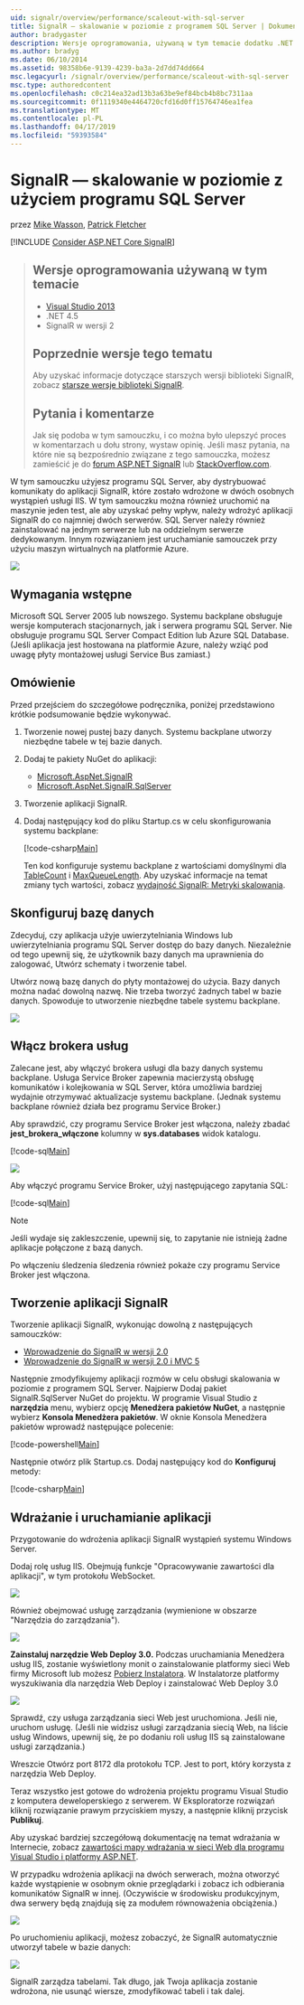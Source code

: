 ```yaml
---
uid: signalr/overview/performance/scaleout-with-sql-server
title: SignalR — skalowanie w poziomie z programem SQL Server | Dokumentacja firmy Microsoft
author: bradygaster
description: Wersje oprogramowania, używaną w tym temacie dodatku .NET 4.5 SignalR dla programu Visual Studio 2013 w wersji 2, poprzednie wersje w tym temacie informacji o wcześniejszych wersjach...
ms.author: bradyg
ms.date: 06/10/2014
ms.assetid: 98358b6e-9139-4239-ba3a-2d7dd74dd664
msc.legacyurl: /signalr/overview/performance/scaleout-with-sql-server
msc.type: authoredcontent
ms.openlocfilehash: c0c214ea32ad13b3a63be9ef84bcb4b8bc7311aa
ms.sourcegitcommit: 0f1119340e4464720cfd16d0ff15764746ea1fea
ms.translationtype: MT
ms.contentlocale: pl-PL
ms.lasthandoff: 04/17/2019
ms.locfileid: "59393584"
---
```

# <a name="signalr-scaleout-with-sql-server"></a>SignalR — skalowanie w poziomie z użyciem programu SQL Server

przez [Mike Wasson](https://github.com/MikeWasson), [Patrick Fletcher](https://github.com/pfletcher)

[!INCLUDE [Consider ASP.NET Core SignalR](~/includes/signalr/signalr-version-disambiguation.md)]

> ## <a name="software-versions-used-in-this-topic"></a>Wersje oprogramowania używaną w tym temacie
>
>
> - [Visual Studio 2013](https://my.visualstudio.com/Downloads?q=visual%20studio%202013)
> - .NET 4.5
> - SignalR w wersji 2
>
>
>
> ## <a name="previous-versions-of-this-topic"></a>Poprzednie wersje tego tematu
>
> Aby uzyskać informacje dotyczące starszych wersji biblioteki SignalR, zobacz [starsze wersje biblioteki SignalR](../older-versions/index.md).
>
> ## <a name="questions-and-comments"></a>Pytania i komentarze
>
> Jak się podoba w tym samouczku, i co można było ulepszyć proces w komentarzach u dołu strony, wystaw opinię. Jeśli masz pytania, na które nie są bezpośrednio związane z tego samouczka, możesz zamieścić je do [forum ASP.NET SignalR](https://forums.asp.net/1254.aspx/1?ASP+NET+SignalR) lub [StackOverflow.com](http://stackoverflow.com/).


W tym samouczku użyjesz programu SQL Server, aby dystrybuować komunikaty do aplikacji SignalR, które zostało wdrożone w dwóch osobnych wystąpień usługi IIS. W tym samouczku można również uruchomić na maszynie jeden test, ale aby uzyskać pełny wpływ, należy wdrożyć aplikacji SignalR do co najmniej dwóch serwerów. SQL Server należy również zainstalować na jednym serwerze lub na oddzielnym serwerze dedykowanym. Innym rozwiązaniem jest uruchamianie samouczek przy użyciu maszyn wirtualnych na platformie Azure.

![](scaleout-with-sql-server/_static/image1.png)

## <a name="prerequisites"></a>Wymagania wstępne

Microsoft SQL Server 2005 lub nowszego. Systemu backplane obsługuje wersje komputerach stacjonarnych, jak i serwera programu SQL Server. Nie obsługuje programu SQL Server Compact Edition lub Azure SQL Database. (Jeśli aplikacja jest hostowana na platformie Azure, należy wziąć pod uwagę płyty montażowej usługi Service Bus zamiast.)

## <a name="overview"></a>Omówienie

Przed przejściem do szczegółowe podręcznika, poniżej przedstawiono krótkie podsumowanie będzie wykonywać.

1. Tworzenie nowej pustej bazy danych. Systemu backplane utworzy niezbędne tabele w tej bazie danych.
2. Dodaj te pakiety NuGet do aplikacji:

    - [Microsoft.AspNet.SignalR](http://nuget.org/packages/Microsoft.AspNet.SignalR)
    - [Microsoft.AspNet.SignalR.SqlServer](http://nuget.org/packages/Microsoft.AspNet.SignalR.SqlServer)
3. Tworzenie aplikacji SignalR.
4. Dodaj następujący kod do pliku Startup.cs w celu skonfigurowania systemu backplane:

    [!code-csharp[Main](scaleout-with-sql-server/samples/sample1.cs)]

   Ten kod konfiguruje systemu backplane z wartościami domyślnymi dla [TableCount](https://msdn.microsoft.com/library/microsoft.aspnet.signalr.sqlscaleoutconfiguration.tablecount(v=vs.118).aspx) i [MaxQueueLength](https://msdn.microsoft.com/library/microsoft.aspnet.signalr.messaging.scaleoutconfiguration.maxqueuelength(v=vs.118).aspx). Aby uzyskać informacje na temat zmiany tych wartości, zobacz [wydajność SignalR: Metryki skalowania](signalr-performance.md#scaleout_metrics).

## <a name="configure-the-database"></a>Skonfiguruj bazę danych

Zdecyduj, czy aplikacja użyje uwierzytelniania Windows lub uwierzytelniania programu SQL Server dostęp do bazy danych. Niezależnie od tego upewnij się, że użytkownik bazy danych ma uprawnienia do zalogować, Utwórz schematy i tworzenie tabel.

Utwórz nową bazę danych do płyty montażowej do użycia. Bazy danych można nadać dowolną nazwę. Nie trzeba tworzyć żadnych tabel w bazie danych. Spowoduje to utworzenie niezbędne tabele systemu backplane.

![](scaleout-with-sql-server/_static/image2.png)

## <a name="enable-service-broker"></a>Włącz brokera usług

Zalecane jest, aby włączyć brokera usługi dla bazy danych systemu backplane. Usługa Service Broker zapewnia macierzystą obsługę komunikatów i kolejkowania w SQL Server, która umożliwia bardziej wydajnie otrzymywać aktualizacje systemu backplane. (Jednak systemu backplane również działa bez programu Service Broker.)

Aby sprawdzić, czy programu Service Broker jest włączona, należy zbadać **jest\_brokera\_włączone** kolumny w **sys.databases** widok katalogu.

[!code-sql[Main](scaleout-with-sql-server/samples/sample2.sql)]

![](scaleout-with-sql-server/_static/image3.png)

Aby włączyć programu Service Broker, użyj następującego zapytania SQL:

[!code-sql[Main](scaleout-with-sql-server/samples/sample3.sql)]

> [!NOTE]
> Jeśli wydaje się zakleszczenie, upewnij się, to zapytanie nie istnieją żadne aplikacje połączone z bazą danych.


Po włączeniu śledzenia śledzenia również pokaże czy programu Service Broker jest włączona.

## <a name="create-a-signalr-application"></a>Tworzenie aplikacji SignalR

Tworzenie aplikacji SignalR, wykonując dowolną z następujących samouczków:

- [Wprowadzenie do SignalR w wersji 2.0](../getting-started/tutorial-getting-started-with-signalr.md)
- [Wprowadzenie do SignalR w wersji 2.0 i MVC 5](../getting-started/tutorial-getting-started-with-signalr-and-mvc.md)

Następnie zmodyfikujemy aplikacji rozmów w celu obsługi skalowania w poziomie z programem SQL Server. Najpierw Dodaj pakiet SignalR.SqlServer NuGet do projektu. W programie Visual Studio z **narzędzia** menu, wybierz opcję **Menedżera pakietów NuGet**, a następnie wybierz **Konsola Menedżera pakietów**. W oknie Konsola Menedżera pakietów wprowadź następujące polecenie:

[!code-powershell[Main](scaleout-with-sql-server/samples/sample4.ps1)]

Następnie otwórz plik Startup.cs. Dodaj następujący kod do **Konfiguruj** metody:

[!code-csharp[Main](scaleout-with-sql-server/samples/sample5.cs)]

## <a name="deploy-and-run-the-application"></a>Wdrażanie i uruchamianie aplikacji

Przygotowanie do wdrożenia aplikacji SignalR wystąpień systemu Windows Server.

Dodaj rolę usług IIS. Obejmują funkcje "Opracowywanie zawartości dla aplikacji", w tym protokołu WebSocket.

![](scaleout-with-sql-server/_static/image4.png)

Również obejmować usługę zarządzania (wymienione w obszarze "Narzędzia do zarządzania").

![](scaleout-with-sql-server/_static/image5.png)

**Zainstaluj narzędzie Web Deploy 3.0.** Podczas uruchamiania Menedżera usług IIS, zostanie wyświetlony monit o zainstalowanie platformy sieci Web firmy Microsoft lub możesz [Pobierz Instalatora](https://go.microsoft.com/fwlink/?LinkId=255386). W Instalatorze platformy wyszukiwania dla narzędzia Web Deploy i zainstalować Web Deploy 3.0

![](scaleout-with-sql-server/_static/image6.png)

Sprawdź, czy usługa zarządzania sieci Web jest uruchomiona. Jeśli nie, uruchom usługę. (Jeśli nie widzisz usługi zarządzania siecią Web, na liście usług Windows, upewnij się, że po dodaniu roli usług IIS są zainstalowane usługi zarządzania.)

Wreszcie Otwórz port 8172 dla protokołu TCP. Jest to port, który korzysta z narzędzia Web Deploy.

Teraz wszystko jest gotowe do wdrożenia projektu programu Visual Studio z komputera deweloperskiego z serwerem. W Eksploratorze rozwiązań kliknij rozwiązanie prawym przyciskiem myszy, a następnie kliknij przycisk **Publikuj**.

Aby uzyskać bardziej szczegółową dokumentację na temat wdrażania w Internecie, zobacz [zawartości mapy wdrażania w sieci Web dla programu Visual Studio i platformy ASP.NET](../../../whitepapers/aspnet-web-deployment-content-map.md).

W przypadku wdrożenia aplikacji na dwóch serwerach, można otworzyć każde wystąpienie w osobnym oknie przeglądarki i zobacz ich odbierania komunikatów SignalR w innej. (Oczywiście w środowisku produkcyjnym, dwa serwery będą znajdują się za modułem równoważenia obciążenia.)

![](scaleout-with-sql-server/_static/image7.png)

Po uruchomieniu aplikacji, możesz zobaczyć, że SignalR automatycznie utworzył tabele w bazie danych:

![](scaleout-with-sql-server/_static/image8.png)

SignalR zarządza tabelami. Tak długo, jak Twoja aplikacja zostanie wdrożona, nie usunąć wiersze, zmodyfikować tabeli i tak dalej.
